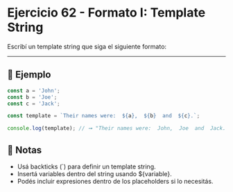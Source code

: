 # Ejercicio 62 - Formato I: Template String

Escribí un template string que siga el siguiente formato:

---

## 🧪 Ejemplo

```javascript
const a = 'John';
const b = 'Joe';
const c = 'Jack';

const template = `Their names were:  ${a},  ${b}  and  ${c}.`;

console.log(template); // ➞ "Their names were:  John,  Joe  and  Jack."
```

## 📝 Notas

- Usá backticks (`) para definir un template string.
- Insertá variables dentro del string usando ${variable}.
- Podés incluir expresiones dentro de los placeholders si lo necesitás.
